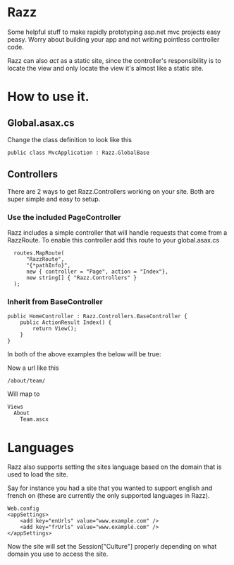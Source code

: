 # Razz

Some helpful stuff to make rapidly prototyping asp.net mvc projects easy peasy.  Worry about building your app 
and not writing pointless controller code.

Razz can also *act* as a static site, since the controller's responsibility is to locate the view and only locate 
the view it's almost like a static site.


# How to use it.

## Global.asax.cs

Change the class definition to look like this

    public class MvcApplication : Razz.GlobalBase
    
## Controllers

There are 2 ways to get Razz.Controllers working on your site.  Both are super simple and easy to setup.

### Use the included PageController

Razz includes a simple controller that will handle requests that come from a RazzRoute.  To enable this controller
add this route to your global.asax.cs

      routes.MapRoute(
          "RazzRoute",
          "{*pathInfo}",
          new { controller = "Page", action = "Index"},
          new string[] { "Razz.Controllers" }
      );

### Inherit from BaseController
    
    public HomeController : Razz.Controllers.BaseController {
        public ActionResult Index() {
            return View();
        }
    }
    
In both of the above examples the below will be true:

Now a url like this

    /about/team/
    
Will map to 

    Views
      About
        Team.ascx

# Languages

Razz also supports setting the sites language based on the domain that is used to load the site.  

Say for instance you had a site that you wanted to support english and french on (these are currently the only 
supported languages in Razz).

    Web.config
    <appSettings>
        <add key="enUrls" value="www.example.com" />
        <add key="frUrls" value="www.examplé.com" />
    </appSettings>
    
Now the site will set the Session["Culture"] properly depending on what domain you use to access the site.
